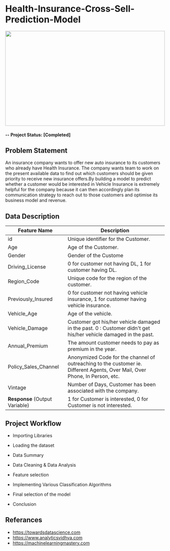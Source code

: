 # Health-Insurance-Cross-Sell-Prediction-Model
<a href="#"><img width="100%" height="300" src="https://user-images.githubusercontent.com/85720162/153029328-5b4dfac7-b67d-4056-8344-fb7a21f8dcd9.png" height="75px"/></a>

#### -- Project Status: [Completed]


## Problem Statement 

An insurance company wants to offer new auto insurance to its customers who already have Health Insurance. The company wants team to work on the present available data to find out which customers should be given priority to receive new insurance offers.By building a model to predict whether a customer would be interested in Vehicle Insurance is extremely helpful for the company because it can then accordingly plan its communication strategy to reach out to those customers and optimise its business model and revenue.

## Data Description

| Feature Name  | Description |
|----|----|
|id  |Unique identifier for the Customer.|
|Age | Age of the Customer.|
|Gender |Gender of the Custome|
|Driving_License |0 for customer not having DL, 1 for customer having DL.|
|Region_Code |Unique code for the region of the customer.|
|Previously_Insured| 0 for customer not having vehicle insurance, 1 for customer having vehicle insurance.|
|Vehicle_Age| Age of the vehicle.|
|Vehicle_Damage| Customer got his/her vehicle damaged in the past. 0 : Customer didn't get his/her vehicle damaged in the past.|
|Annual_Premium| The amount customer needs to pay as premium in the year.|
|Policy_Sales_Channel| Anonymized Code for the channel of outreaching to the customer ie. Different Agents, Over Mail, Over Phone, In Person, etc.|
|Vintage |Number of Days, Customer has been associated with the company.|
|**Response** (Output Variable)| 1 for Customer is interested, 0 for Customer is not interested.|

## Project Workflow

* Importing Libraries

* Loading the dataset

* Data Summary

* Data Cleaning & Data Analysis

* Feature selection

* Implementing Various Classification Algorithms

* Final selection of the model

* Conclusion

## Referances

* https://towardsdatascience.com
* https://www.analyticsvidhya.com
* https://machinelearningmastery.com
